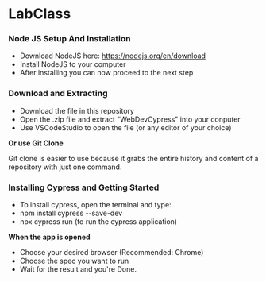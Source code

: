 # LabClass

### Node JS Setup And Installation
- Download NodeJS here: https://nodejs.org/en/download
- Install NodeJS to your computer
- After installing you can now proceed to the next step

### Download and Extracting
- Download the file in this repository
- Open the .zip file and extract "WebDevCypress" into your conputer
- Use VSCodeStudio to open the file (or any editor of your choice)

**Or use Git Clone**

Git clone is easier to use because it grabs the entire history and content of a repository with just one command.

### Installing Cypress and Getting Started
- To install cypress, open the terminal and type:
- npm install cypress --save-dev 
- npx cypress run (to run the cypress application)
  
**When the app is opened**

- Choose your desired browser (Recommended: Chrome)
- Choose the spec you want to run
- Wait for the result and you're Done.
